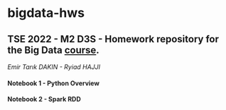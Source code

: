 # bigdata-hws
## TSE 2022 - M2 D3S - Homework repository for the Big Data [course](https://waterponey.github.io/BigDataClass).
*Emir Tarık DAKIN - Ryiad HAJJI*


#### Notebook 1 - Python Overview
#### Notebook 2 - Spark RDD
